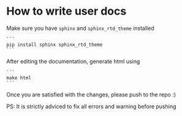 How to write user docs
======================

Make sure you have `sphinx` and `sphinx_rtd_theme` installed

    ```
    pip install sphinx sphinx_rtd_theme
    ```

After editing the documentation, generate html using

    ```
    make html
    ```

Once you are satisfied with the changes, please push to the repo :)

PS: It is strictly adviced to fix all errors and warning before pushing
